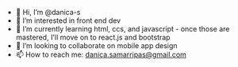 - 👋 Hi, I’m @danica-s
- 👀 I’m interested in front end dev
- 🌱 I’m currently learning html, ccs, and javascript - once those are mastered, I'll move on to react.js and bootstrap
- 💞️ I’m looking to collaborate on mobile app design
- 📫 How to reach me: danica.samarripas@gmail.com

<!---
danica-s/danica-s is a ✨ special ✨ repository because its `README.md` (this file) appears on your GitHub profile.
You can click the Preview link to take a look at your changes.
--->
